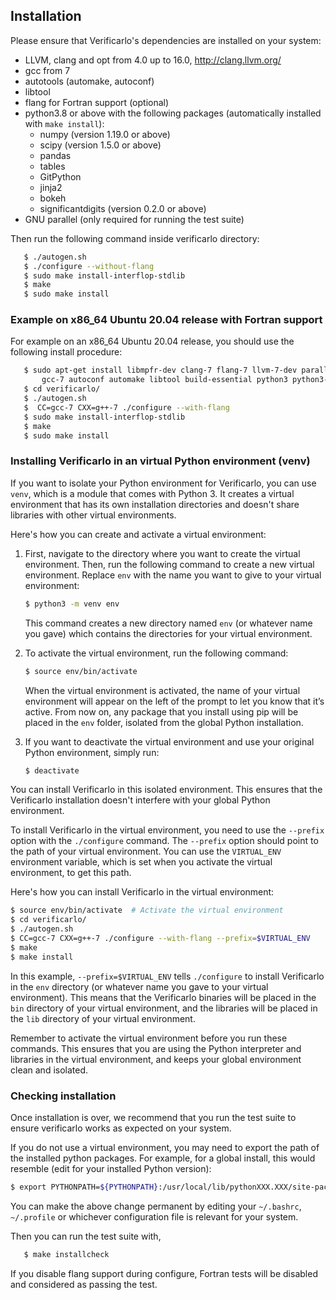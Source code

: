 ## Installation

Please ensure that Verificarlo's dependencies are installed on your system:

  * LLVM, clang and opt from 4.0 up to 16.0, http://clang.llvm.org/
  * gcc from 7
  * autotools (automake, autoconf)
  * libtool
  * flang for Fortran support (optional)
  * python3.8 or above with the following packages (automatically installed with
    `make install`):
    * numpy (version 1.19.0 or above)
    * scipy (version 1.5.0 or above)
    * pandas
    * tables
    * GitPython
    * jinja2
    * bokeh
    * significantdigits (version 0.2.0 or above)
  * GNU parallel (only required for running the test suite)

Then run the following command inside verificarlo directory:

```bash
   $ ./autogen.sh
   $ ./configure --without-flang
   $ sudo make install-interflop-stdlib
   $ make
   $ sudo make install
```

### Example on x86_64 Ubuntu 20.04 release with Fortran support

For example on an x86_64 Ubuntu 20.04 release, you should use the following
install procedure:

```bash
   $ sudo apt-get install libmpfr-dev clang-7 flang-7 llvm-7-dev parallel\
       gcc-7 autoconf automake libtool build-essential python3 python3-pip
   $ cd verificarlo/
   $ ./autogen.sh
   $  CC=gcc-7 CXX=g++-7 ./configure --with-flang
   $ sudo make install-interflop-stdlib
   $ make
   $ sudo make install
```

### Installing Verificarlo in an virtual Python environment (venv)

If you want to isolate your Python environment for Verificarlo, you can use
`venv`, which is a module that comes with Python 3. It creates a virtual
environment that has its own installation directories and doesn't share
libraries with other virtual environments.

Here's how you can create and activate a virtual environment:

1. First, navigate to the directory where you want to create the virtual
   environment. Then, run the following command to create a new virtual
   environment. Replace `env` with the name you want to give to your virtual
   environment:

   ```bash
   $ python3 -m venv env
   ```

   This command creates a new directory named `env` (or whatever name you gave)
   which contains the directories for your virtual environment.

2. To activate the virtual environment, run the following command:

      ```bash
      $ source env/bin/activate
      ```

   When the virtual environment is activated, the name of your virtual
   environment will appear on the left of the prompt to let you know that it’s
   active. From now on, any package that you install using pip will be placed in
   the `env` folder, isolated from the global Python installation.

3. If you want to deactivate the virtual environment and use your original
   Python environment, simply run:

   ```bash
   $ deactivate
   ```

You can install Verificarlo in this isolated environment. This ensures that the
Verificarlo installation doesn't interfere with your global Python environment.

To install Verificarlo in the virtual environment, you need to use the
`--prefix` option with the `./configure` command. The `--prefix` option should
point to the path of your virtual environment. You can use the `VIRTUAL_ENV`
environment variable, which is set when you activate the virtual environment, to
get this path.

Here's how you can install Verificarlo in the virtual environment:

```bash
$ source env/bin/activate  # Activate the virtual environment
$ cd verificarlo/
$ ./autogen.sh
$ CC=gcc-7 CXX=g++-7 ./configure --with-flang --prefix=$VIRTUAL_ENV
$ make
$ make install
```

In this example, `--prefix=$VIRTUAL_ENV` tells `./configure` to install
Verificarlo in the `env` directory (or whatever name you gave to your virtual
environment). This means that the Verificarlo binaries will be placed in the
`bin` directory of your virtual environment, and the libraries will be placed in
the `lib` directory of your virtual environment.

Remember to activate the virtual environment before you run these commands. This
ensures that you are using the Python interpreter and libraries in the virtual
environment, and keeps your global environment clean and isolated.

### Checking installation

Once installation is over, we recommend that you run the test suite to ensure
verificarlo works as expected on your system.

If you do not use a virtual environment, you may need to export the path of the
installed python packages. For example, for a global install, this would
resemble (edit for your installed Python version):

```bash
$ export PYTHONPATH=${PYTHONPATH}:/usr/local/lib/pythonXXX.XXX/site-packages
```

You can make the above change permanent by editing your `~/.bashrc`,
`~/.profile` or whichever configuration file is relevant for your system.

Then you can run the test suite with,

```bash
   $ make installcheck
```

If you disable flang support during configure, Fortran tests will be disabled
and considered as passing the test.
